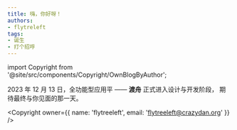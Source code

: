 ```yaml
---
title: 嗨，你好呀！
authors:
- flytreleft
tags:
- 诞生
- 打个招呼
---
```


import Copyright from '@site/src/components/Copyright/OwnBlogByAuthor';


2023 年 12 月 13 日，全功能型应用平 —— **渡舟** 正式进入设计与开发阶段，
期待最终与你见面的那一天。

<!-- more -->

<Copyright
  owner={{
    name: 'flytreeleft', email: 'flytreeleft@crazydan.org'
  }}
/>
